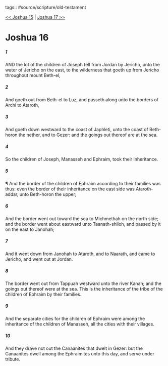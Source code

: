 tags:: #source/scripture/old-testament

[<< Joshua 15](/old-testament/06_Joshua/Joshua_15.md) | [Joshua 17 >>](/old-testament/06_Joshua/Joshua_17.md)

# Joshua 16

##### 1

AND the lot of the children of Joseph fell from Jordan by Jericho, unto the water of Jericho on the east, to the wilderness that goeth up from Jericho throughout mount Beth-el,

##### 2

And goeth out from Beth-el to Luz, and passeth along unto the borders of Archi to Ataroth,

##### 3

And goeth down westward to the coast of Japhleti, unto the coast of Beth-horon the nether, and to Gezer: and the goings out thereof are at the sea.

##### 4

So the children of Joseph, Manasseh and Ephraim, took their inheritance.

##### 5

¶ And the border of the children of Ephraim according to their families was thus: even the border of their inheritance on the east side was Ataroth-addar, unto Beth-horon the upper;

##### 6

And the border went out toward the sea to Michmethah on the north side; and the border went about eastward unto Taanath-shiloh, and passed by it on the east to Janohah;

##### 7

And it went down from Janohah to Ataroth, and to Naarath, and came to Jericho, and went out at Jordan.

##### 8

The border went out from Tappuah westward unto the river Kanah; and the goings out thereof were at the sea. This is the inheritance of the tribe of the children of Ephraim by their families.

##### 9

And the separate cities for the children of Ephraim were among the inheritance of the children of Manasseh, all the cities with their villages.

##### 10

And they drave not out the Canaanites that dwelt in Gezer: but the Canaanites dwell among the Ephraimites unto this day, and serve under tribute.
